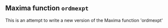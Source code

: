 ## Maxima function `ordmexpt`

This is an attempt to write a new version of the Maxima function 'ordmexpt' 
